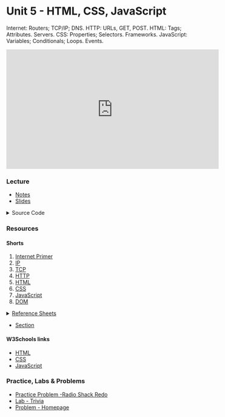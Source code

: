 # Unit 5 - HTML, CSS, JavaScript

Internet: Routers; TCP/IP; DNS. HTTP: URLs, GET, POST. HTML: Tags; Attributes. Servers. CSS: Properties; Selectors. Frameworks. JavaScript: Variables; Conditionals; Loops. Events.

<iframe width="560" height="315" src="https://www.youtube.com/embed/alnzFK-4xMY?si=0tzalEyYZvTzBAQF" title="YouTube video player" frameborder="0" allow="accelerometer; autoplay; clipboard-write; encrypted-media; gyroscope; picture-in-picture; web-share" allowfullscreen></iframe>

### Lecture
  - [Notes](https://cs50.harvard.edu/ap/2024/curriculum/x/notes/8/)
  - [Slides](https://docs.google.com/presentation/d/1whQY3YOmNTOdUiGqjs7MsnMSH326BoUhQh8fdlBrsRc/edit?usp=sharing)
  
  <details>
  <summary>Source Code</summary>
    <ul>
      <li><a href="https://cdn.cs50.net/2022/fall/lectures/8/src8/">Index</a></li>
      <li><a href="https://cdn.cs50.net/2022/fall/lectures/8/src8.pdf">PDF</a></li>
      <li><a href="https://cdn.cs50.net/2022/fall/lectures/8/src8.zip">Zip</a></li>
    </ul>
  </details> 

### Resources

#### Shorts
1. [Internet Primer](https://cs50.harvard.edu/ap/2022/curriculum/x/shorts/internet_primer/)
2. [IP](https://cs50.harvard.edu/ap/2022/curriculum/x/shorts/ip/)
3. [TCP](https://cs50.harvard.edu/ap/2022/curriculum/x/shorts/tcp/)
1. [HTTP](https://cs50.harvard.edu/ap/2022/curriculum/x/shorts/http/)
1. [HTML](https://cs50.harvard.edu/ap/2022/curriculum/x/shorts/html/)
1. [CSS](https://cs50.harvard.edu/ap/2022/curriculum/x/shorts/css/)
1. [JavaScript](https://cs50.harvard.edu/ap/2022/curriculum/x/shorts/javascript/)
1. [DOM](https://cs50.harvard.edu/ap/2022/curriculum/x/shorts/dom/)

<details><summary><a href="\apcsp\assets\pdfs\webRefSheets.pdf">Reference Sheets</a></summary>
  <ul>
    <li data-marker="*"><a href="\apcsp\assets\pdfs\internet_basics.pdf">Internet Basics</a></li>
    <li data-marker="*"><a href="\apcsp\assets\pdfs\ip_addresses.pdf">IP Addresses</a></li>
    <li data-marker="*"><a href="\apcsp\assets\pdfs\tcp_and_ip.pdf">TCP and IP</a></li>
    <li data-marker="*"><a href="\apcsp\assets\pdfs\dns_and_dhcp.pdf">DNS and DHCP</a></li>
    <li data-marker="*"><a href="\apcsp\assets\pdfs\http.pdf">HTTP</a></li>
    <li data-marker="*"><a href="\apcsp\assets\pdfs\html.pdf">HTML</a></li>
    <li data-marker="*"><a href="\apcsp\assets\pdfs\css.pdf">CSS</a></li>
    <li data-marker="*"><a href="\apcsp\assets\pdfs\javascript.pdf">JavaScript</a></li>
  </ul>
</details>

- [Section](https://cs50.harvard.edu/ap/2024/curriculum/x/sections/8/)

#### W3Schools links
- [HTML](https://www.w3schools.com/html/)
- [CSS](https://www.w3schools.com/css/)
- [JavaScript](https://www.w3schools.com/js/)

### Practice, Labs & Problems
- [Practice Problem -Radio Shack Redo](https://cs50.harvard.edu/ap/2024/problems/8/redo/)
- [Lab - Trivia](https://cs50.harvard.edu/ap/2024/curriculum/x/labs/8/)
- [Problem - Homepage](https://cs50.harvard.edu/ap/2024/curriculum/x/psets/8/homepage/)


